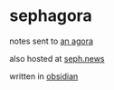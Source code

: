 # sephagora
notes sent to [an agora](https://anagora.org)

also hosted at [seph.news](https://seph.news)

written in [obsidian](https://obsidian.md)
